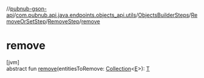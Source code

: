 //[pubnub-gson-api](../../../../../index.md)/[com.pubnub.api.java.endpoints.objects_api.utils](../../../index.md)/[ObjectsBuilderSteps](../../index.md)/[RemoveOrSetStep](../index.md)/[RemoveStep](index.md)/[remove](remove.md)

# remove

[jvm]\
abstract fun [remove](remove.md)(entitiesToRemove: [Collection](https://docs.oracle.com/javase/8/docs/api/java/util/Collection.html)&lt;[E](index.md)&gt;): [T](index.md)
